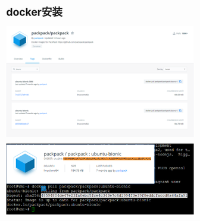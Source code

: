 # docker安装



![20191205_150013_78](image/20191205_150013_78.png)

![20191205_150741_91](image/20191205_150741_91.png) 
